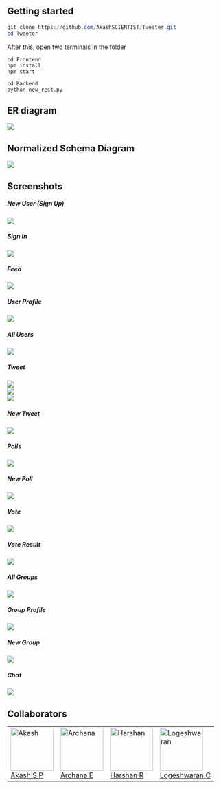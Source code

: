 ## Getting started

```powershell
git clone https://github.com/AkashSCIENTIST/Tweeter.git
cd Tweeter
```

After this, open two terminals in the folder

```shell
cd Frontend
npm install
npm start
```

```shell
cd Backend
python new_rest.py
```

## ER diagram
<img src="Photos\ER.PNG">

## Normalized Schema Diagram
<img src="Photos\schema_diagram.jpeg">

## Screenshots

##### New User (Sign Up)
<img src="Screenshots\sign_in.png"></img>

##### Sign In
<img src="Screenshots\sign_up.png"></img>

##### Feed
<img src="Screenshots\home.png"></img>

##### User Profile
<img src="Screenshots\user.png">

##### All Users
<img src="Screenshots\all_users.png">

##### Tweet
<img src="Screenshots\tweet1.png"><br>
<img src="Screenshots\tweet2.png"><br>
<img src="Screenshots\tweet3.png">

##### New Tweet
<img src="Screenshots\new_tweet.png">

##### Polls
<img src="Screenshots\poll.png">

##### New Poll
<img src="Screenshots\new_poll.png">

##### Vote
<img src="Screenshots\vote.png">

##### Vote Result
<img src="Screenshots\vote_result.png">

##### All Groups
<img src="Screenshots\groups.png">

##### Group Profile
<img src="Screenshots\group_profile.png">

##### New Group
<img src="Screenshots\new_group.png">

##### Chat
<img src="Screenshots\chat.png">



## Collaborators

<table>
<tr>
<td><a href="https://github.com/AkashSCIENTIST" target="_blank"><img src="https://avatars.githubusercontent.com/u/25793714?v=4" alt="Akash" height="100px" width="100px"></img><br>Akash S P</a></td>
<td><a href="https://github.com/sunshine-haze321" target="_blank"><img src="https://avatars.githubusercontent.com/u/74647057?v=4" alt="Archana" height="100px" width="100px">
</img><br>Archana E</a></td>
<td><a href="https://github.com/Harshan-R" target="_blank"><img src="https://avatars.githubusercontent.com/u/104904345?v=4" alt="Harshan" height="100px" width="100px">
</img><br>Harshan R</a></td>
<td><a href="https://github.com/LOGESHWARAN-C" target="_blank"><img src="https://avatars.githubusercontent.com/u/95399936?v=4" alt="Logeshwaran" height="100px" width="100px">
</img><br>Logeshwaran C</a></td>
</tr>
</table>
